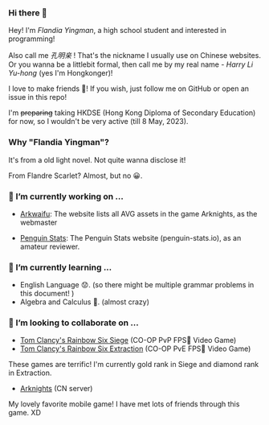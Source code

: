 ### Hi there 👋

Hey! I'm *Flandia Yingman*, a high school student and interested in programming! 

Also call me *孔明亲* ! That's the nickname I usually use on Chinese websites. Or you wanna be a littlebit formal, then call me by my real name - *Harry Li Yu-hong* (yes I'm Hongkonger)!

I love to make friends 👭! If you wish, just follow me on GitHub or open an issue in this repo!

I'm <del>preparing</del> taking HKDSE (Hong Kong Diploma of Secondary Education) for now, so I wouldn't be very active (till 8 May, 2023).

### Why "Flandia Yingman"? 

It's from a old light novel. Not quite wanna disclose it! 

From Flandre Scarlet? Almost, but no 😀.

### 🔭 I’m currently working on ...

- [Arkwaifu](https://github.com/FlandiaYingman/arkwaifu): The website lists all AVG assets in the game Arknights, as the webmaster

- [Penguin Stats](https://github.com/penguin-statistics/backend-next): The Penguin Stats website (penguin-stats.io), as an amateur reviewer.

### 🌱 I’m currently learning ...

 - English Language 😟. (so there might be multiple grammar problems in this document! )
 - Algebra and Calculus 🤪. (almost crazy)

### 👯 I’m looking to collaborate on ...

 - [Tom Clancy's Rainbow Six Siege](https://www.ubisoft.com/en-us/game/rainbow-six/siege) (CO-OP PvP FPS🔫 Video Game)
 - [Tom Clancy's Rainbow Six Extraction](https://www.ubisoft.com/en-us/game/rainbow-six/extraction) (CO-OP PvE FPS🔫 Video Game)

These games are terrific! I'm currently gold rank in Siege and diamond rank in Extraction.

- [Arknights](https://ak.hypergryph.com/) (CN server)

My lovely favorite mobile game! I have met lots of friends through this game. XD

<!--
**FlandiaYingman/FlandiaYingman** is a ✨ _special_ ✨ repository because its `README.md` (this file) appears on your GitHub profile.

Here are some ideas to get you started:

- 🔭 I’m currently working on ...
- 🌱 I’m currently learning ...
- 👯 I’m looking to collaborate on ...
- 🤔 I’m looking for help with ...
- 💬 Ask me about ...
- 📫 How to reach me: ...
- 😄 Pronouns: ...
- ⚡ Fun fact: ...
-->
